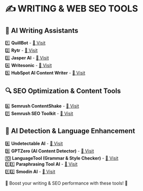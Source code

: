 # ✍️ WRITING & WEB SEO TOOLS

## 📝 AI Writing Assistants

1️⃣ **QuillBot** - [🔗 Visit](https://quillbot.com/?utm_campaign=partnerstack&pscd=try.quillbot.com&ps_partner_key=cGFydG5lcnN0ZXBoZW5zNzQy&ps_xid=tR8THnysNB94uB&gsxid=tR8THnysNB94uB&gspk=cGFydG5lcnN0ZXBoZW5zNzQy)  
2️⃣ **Rytr** - [🔗 Visit](https://rytr.me/?via=aixploria)  
3️⃣ **Jasper AI** - [🔗 Visit](https://www.jasper.ai/)  
4️⃣ **Writesonic** - [🔗 Visit](https://writesonic.com/?fpr=aixploria)  
5️⃣ **HubSpot AI Content Writer** - [🔗 Visit](https://www.hubspot.com/ai-content-writer/am?irgwc=1&mpid=5293708&utm_id=am5293708&utm_medium=am&utm_source=am5293708&utm_campaign=amcid_Qy2101S%3AJxyKWiDTid2pnQ8wUks1GjxQZ065200_irpid_5293708)  

## 🔍 SEO Optimization & Content Tools

6️⃣ **Semrush ContentShake** - [🔗 Visit](https://www.semrush.com/contentshake/?utm_source=affiliate&utm_Medium=impact&utm_campaign=5293708&utm_terms=&utm_content=&irgwc=1&utm_medium=impact&utm_term=&ir_partnerid=5293708&ir_adid=2017571&ir_campaignid=13053)  
7️⃣ **Semrush SEO Toolkit** - [🔗 Visit](https://www.semrush.com/?utm_source=affiliate&utm_Medium=impact&utm_campaign=5293708&utm_terms=&utm_content=&irgwc=1&utm_medium=impact&utm_term=&ir_partnerid=5293708&ir_adid=995972&ir_campaignid=13053)  

## 🤖 AI Detection & Language Enhancement

8️⃣ **Undetectable AI** - [🔗 Visit](https://undetectable.ai/?_by=aixploria)  
9️⃣ **GPTZero (AI Content Detector)** - [🔗 Visit](https://gptzero.me/)  
🔟 **LanguageTool (Grammar & Style Checker)** - [🔗 Visit](https://languagetool.org/)  
1️⃣1️⃣ **Paraphrasing Tool AI** - [🔗 Visit](http://paraphrasingtool.ai/)  
1️⃣2️⃣ **Smodin AI** - [🔗 Visit](https://smodin.io/)  

🚀 Boost your writing & SEO performance with these tools! 🎯
